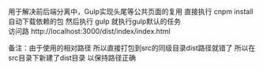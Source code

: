 用于解决前后端分离中，Gulp实现头尾等公共页面的复用
直接执行  cnpm  install 自动下载依赖的包
然后执行 gulp  就执行gulp默认的任务  
访问路   http://localhost:3000/dist/index/index.html


备注：由于使用的相对路径  所以直接打包到src的同级目录dist路径就错了   所以在src目录下新建了dist目录 以保持路径正确